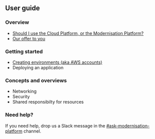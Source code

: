 ## User guide

### Overview
- [Should I use the Cloud Platform, or the Modernisation Platform?](cloud-platform-or-modernisation-platform.md)
- [Our offer to you](our-offer-to-you.md)

### Getting started
- [Creating environments (aka AWS accounts)](creating-environments.md)
- Deploying an application

### Concepts and overviews
- Networking
- Security
- Shared responsibilty for resources

### Need help?
If you need help, drop us a Slack message in the [#ask-modernisation-platform](https://mojdt.slack.com/archives/C01A7QK5VM1) channel.
